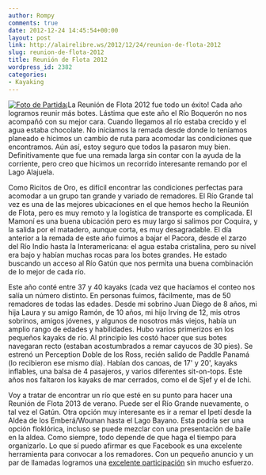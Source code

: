 ```yaml
---
author: Rompy
comments: true
date: 2012-12-24 14:45:54+00:00
layout: post
link: http://alairelibre.ws/2012/12/24/reunion-de-flota-2012
slug: reunion-de-flota-2012
title: Reunión de Flota 2012
wordpress_id: 2382
categories:
- Kayaking
---
```


[![Foto de Partida](http://alairelibre.ws/wp-content/uploads/2012/12/DSCN2704-640x480.jpg)](http://alairelibre.ws/wp-content/uploads/2012/12/DSCN2704.jpg)¡La Reunión de Flota 2012 fue todo un éxito! Cada año logramos reunir más botes. Lástima que este año el Río Boquerón no nos acompañó con su mejor cara. Cuando llegamos al río estaba crecido y el agua estaba chocolate. No iniciamos la remada desde donde lo teníamos planeado e hicimos un cambio de ruta para acomodar las condiciones que encontramos. Aún así, estoy seguro que todos la pasaron muy bien. Definitivamente que fue una remada larga sin contar con la ayuda de la corriente, pero creo que hicimos un recorrido interesante remando por el Lago Alajuela.




Como Ricitos de Oro, es difícil encontrar las condiciones perfectas para acomodar a un grupo tan grande y variado de remadores. El Río Grande tal vez es una de las mejores ubicaciones en el que hemos hecho la Reunión de Flota, pero es muy remoto y la logística de transporte es complicada. El Mamoní es una buena ubicación pero es muy largo si salimos por Coquira, y la salida por el matadero, aunque corta, es muy desagradable. El día anterior a la remada de este año fuimos a bajar el Pacora, desde el zarzo del Río Indio hasta la Interamericana: el agua estaba cristalina, pero su nivel era bajo y habían muchas rocas para los botes grandes. He estado buscando un acceso al Río Gatún que nos permita una buena combinación de lo mejor de cada río.




Este año conté entre 37 y 40 kayaks (cada vez que hacíamos el conteo nos salía un número distinto. En personas fuimos, fácilmente, mas de 50 remadores de todas las edades. Desde mi sobrino Juan Diego de 8 años, mi hija Laura y su amigo Ramón, de 10 años, mi hijo Irving de 12, mis otros sobrinos, amigos jóvenes, y algunos de nosotros más viejos, había un amplio rango de edades y habilidades. Hubo varios primerizos en los pequeños kayaks de río. Al principio les costó hacer que sus botes navegaran recto (estaban acostumbrados a remar cayucos de 30 pies). Se estrenó un Perception Doble de los Ross, recién salido de Paddle Panamá (lo recibieron ese mismo día). Habían dos canoas, de 17' y 20', kayaks inflables, una balsa de 4 pasajeros, y varios diferentes sit-on-tops. Este años nos faltaron los kayaks de mar cerrados, como el de Sjef y el de Ichi.




Voy a tratar de encontrar un río que esté en su punto para hacer una Reunión de Flota 2013 de verano. Puede ser el Río Grande nuevamente, o tal vez el Gatún. Otra opción muy interesante es ir a remar el Ipetí desde la Aldea de los Emberá/Wounan hasta el Lago Bayano. Esta podría ser una opción floklórica, incluso se puede mezclar con una presentación de baile en la aldea. Como siempre, todo depende de que haga el tiempo para organizarlo. Lo que sí puedo afirmar es que Facebook es una excelente herramienta para convocar a los remadores. Con un pequeño anuncio y un par de llamadas logramos una [excelente participación](https://www.facebook.com/media/set/?set=a.10151378631566639.529624.509096638&type=1&l=3490be3dfe) sin mucho esfuerzo.
